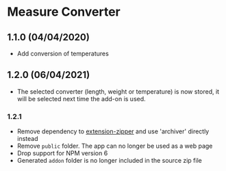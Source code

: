 # Measure Converter

## 1.1.0 (04/04/2020)

* Add conversion of temperatures

## 1.2.0 (06/04/2021)

* The selected converter (length, weight or temperature) is now stored, it will be selected next time the add-on is used.

### 1.2.1

* Remove dependency to [extension-zipper](https://github.com/lmahistre/extension-zipper) and use 'archiver' directly instead
* Remove `public` folder. The app can no longer be used as a web page
* Drop support for NPM version 6
* Generated `addon` folder is no longer included in the source zip file
